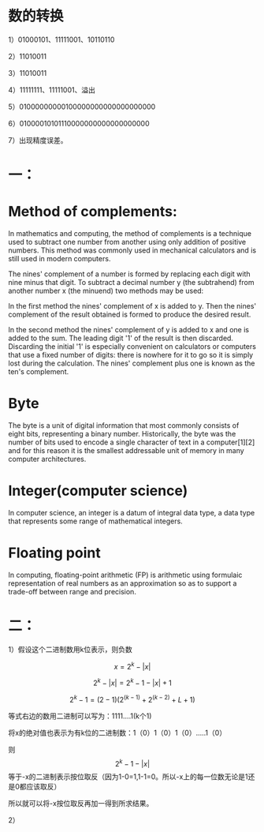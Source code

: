 # 数的转换   

1）01000101、11111001、10110110    

2）11010011      

3）11010011     

4）11111111、11111001、溢出    

5）01000000000100000000000000000000

6）01000010101110000000000000000000

7）出现精度误差。     



# 一：

# Method of complements:   
 
 In mathematics and computing, the method of complements is a technique used to subtract one number from another using only addition of positive numbers. This method was commonly used in mechanical calculators and is still used in modern computers.       

The nines' complement of a number is formed by replacing each digit with nine minus that digit. To subtract a decimal number y (the subtrahend) from another number x (the minuend) two methods may be used:      

In the first method the nines' complement of x is added to y. Then the nines' complement of the result obtained is formed to produce the desired result.       

In the second method the nines' complement of y is added to x and one is added to the sum. The leading digit '1' of the result is then discarded. Discarding the initial '1' is especially convenient on calculators or computers that use a fixed number of digits: there is nowhere for it to go so it is simply lost during the calculation. The nines' complement plus one is known as the ten's complement.     

# Byte   

The byte is a unit of digital information that most commonly consists of eight bits, representing a binary number. Historically, the byte was the number of bits used to encode a single character of text in a computer[1][2] and for this reason it is the smallest addressable unit of memory in many computer architectures.

# Integer(computer science)   

In computer science, an integer is a datum of integral data type, a data type that represents some range of mathematical integers.   

# Floating point 

In computing, floating-point arithmetic (FP) is arithmetic using formulaic representation of real numbers as an approximation so as to support a trade-off between range and precision.     

# 二： 

1）假设这个二进制数用k位表示，则负数 
    
$$x = 2^k - |x|$$    

$$2^k - |x| = 2^k - 1 - |x| + 1$$
                             

$$2^k-1 = (2-1)(2^(k-1) + 2^(k-2) + L + 1)$$    

等式右边的数用二进制可以写为：1111....1(k个1)     

将x的绝对值也表示为有k位的二进制数：1（0）1（0）1（0）.....1（0）       

则
$$2^k - 1 - |x|$$
等于-x的二进制表示按位取反（因为1-0=1,1-1=0。所以-x上的每一位数无论是1还是0都应该取反）     

所以就可以将-x按位取反再加一得到所求结果。    

2）



